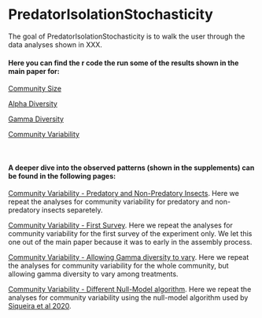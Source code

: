 
<!-- README.md is generated from README.Rmd. Please edit that file -->

# PredatorIsolationStochasticity

<!-- badges: start -->

<!-- badges: end -->

The goal of PredatorIsolationStochasticity is to walk the user through
the data analyses shown in XXX.

#### Here you can find the r code the run some of the results shown in the main paper for:

[Community
Size](https://github.com/RodolfoPelinson/PredatorIsolationStochasticity/blob/master/Community%20Size%20Analyses/Community-Size-Analyses.md)

[Alpha
Diversity](https://github.com/RodolfoPelinson/PredatorIsolationStochasticity/blob/master/Alpha%20Diversity%20Analyses/Alpha-Diversity-Analyses.md)

[Gamma
Diversity](https://github.com/RodolfoPelinson/PredatorIsolationStochasticity/blob/master/Gamma%20Diversity%20Analyses/Gamma-Diversity-Analyses.md)

[Community
Variability](https://github.com/RodolfoPelinson/PredatorIsolationStochasticity/blob/master/Community%20Variability%20Analyses/Community-Variability-Analyses.md)

     

#### A deeper dive into the observed patterns (shown in the supplements) can be found in the following pages:

[Community Variability - Predatory and Non-Predatory
Insects](https://github.com/RodolfoPelinson/PredatorIsolationStochasticity/blob/master/Community%20Variability%20-%20Pred%20and%20Non-Pred/Community-Variability-Analyses---Pred-and-Non-Pred.md).
Here we repeat the analyses for community variability for predatory and
non-predatory insects separetely.

[Community Variability - First
Survey](https://github.com/RodolfoPelinson/PredatorIsolationStochasticity/blob/master/Community%20Variability%20-%20First%20Survey/Community-Variability---First-Survey.md).
Here we repeat the analyses for community variability for the first
survey of the experiment only. We let this one out of the main paper
because it was to early in the assembly process.

[Community Variability - Allowing Gamma diversity to
vary](https://github.com/RodolfoPelinson/PredatorIsolationStochasticity/blob/master/Community%20Variability%20-%20Varying%20Gamma/Community-Variability---Varying-Gamma.md).
Here we repeat the analyses for community variability for the whole
community, but allowing gamma diversity to vary among treatments.

[Community Variability - Different Null-Model
algorithm](https://github.com/RodolfoPelinson/PredatorIsolationStochasticity/blob/master/Community%20Variability%20-%20Siqueira_2020/Community-Variability---Siqueira_2020.md).
Here we repeat the analyses for community variability using the
null-model algorithm used by [Siqueira et
al 2020](https://doi.org/10.1002/ecy.3014).

